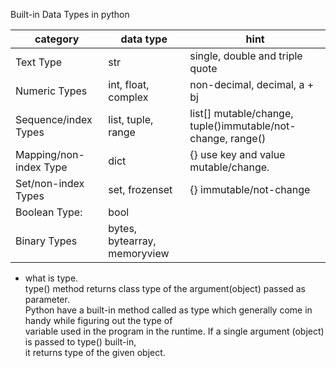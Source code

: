 Built-in Data Types in python   

category | data type|  hint
--- | --- | --- |
Text Type | str  | single, double and triple quote|
Numeric Types |	int, float, complex | non-decimal, decimal, a + bj|
Sequence/index Types|	list, tuple, range | list[] mutable/change, tuple()immutable/not-change, range()|
Mapping/non-index Type|	dict | {} use key and value mutable/change.
Set/non-index Types|	set, frozenset | {} immutable/not-change
Boolean Type:|	bool
Binary Types|	bytes, bytearray, memoryview

* what is type.   
type() method returns class type of the argument(object) passed as parameter.    
Python have a built-in method called as type which generally come in handy while figuring out the type of      
variable used in the program in the runtime. If a single argument (object) is passed to type() built-in,      
it returns type of the given object.       
